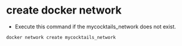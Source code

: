 # create docker network
- Execute this command if the mycocktails_network does not exist.
``` bash
docker network create mycocktails_network  
```